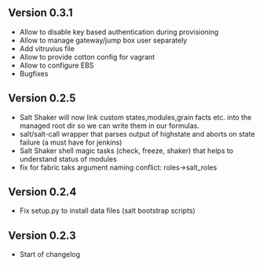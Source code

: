 ## Version 0.3.1
 * Allow to disable key based authentication during provisioning
 * Allow to manage gateway/jump box user separately
 * Add vitruvius file
 * Allow to provide cotton config for vagrant
 * Allow to configure EBS
 * Bugfixes

## Version 0.2.5

* Salt Shaker will now link custom states,modules,grain facts etc. into the managed root dir so we can write them in our formulas.
* salt/salt-call wrapper that parses output of highstate and aborts on state failure (a must have for jenkins)
* Salt Shaker shell magic tasks (check, freeze, shaker) that helps to understand status of modules
* fix for fabric taks argument naming conflict: roles->salt_roles

## Version 0.2.4

* Fix setup.py to install data files (salt bootstrap scripts)

## Version 0.2.3

* Start of changelog

